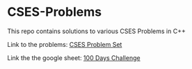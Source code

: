 # CSES-Problems
This repo contains solutions to various CSES Problems in C++

Link to the problems: [CSES Problem Set](https://cses.fi/problemset)

Link the the google sheet: [100 Days Challenge](https://docs.google.com/spreadsheets/d/1Qyvq_To5j7G6XujxKAeAeCvaF4WGz_X352B6ln5YgGw/edit?usp=sharing)


